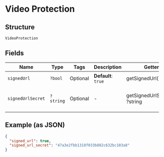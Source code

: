 
# Video Protection

## Structure

`VideoProtection`

## Fields

| Name | Type | Tags | Description | Getter | Setter |
|  --- | --- | --- | --- | --- | --- |
| `signedUrl` | `?bool` | Optional | **Default**: `true` | getSignedUrl(): ?bool | setSignedUrl(?bool signedUrl): void |
| `signedUrlSecret` | `?string` | Optional | - | getSignedUrlSecret(): ?string | setSignedUrlSecret(?string signedUrlSecret): void |

## Example (as JSON)

```json
{
  "signed_url": true,
  "signed_url_secret": "47a3e2fbb1318f033b882c632bc103a8"
}
```

